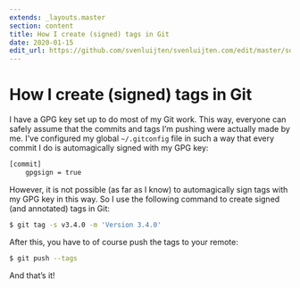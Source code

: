 ```yaml
---
extends: _layouts.master
section: content
title: How I create (signed) tags in Git
date: 2020-01-15
edit_url: https://github.com/svenluijten/svenluijten.com/edit/master/source/_posts/how-i-create-signed-tags-git.md
---
```


# How I create (signed) tags in Git
I have a GPG key set up to do most of my Git work. This way, everyone can safely
assume that the commits and tags I’m pushing were actually made by me. I've configured
my global `~/.gitconfig` file in such a way that every commit I do is automagically
signed with my GPG key:

```bash
[commit]
    gpgsign = true
```

However, it is not possible (as far as I know) to automagically sign tags with
my GPG key in this way. So I use the following command to create signed (and
annotated) tags in Git:

```bash
$ git tag -s v3.4.0 -m 'Version 3.4.0'
```

After this, you have to of course push the tags to your remote:

```bash
$ git push --tags
```

And that’s it! 
